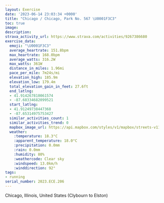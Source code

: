 ```yaml
---
layout: Exercise
date: '2023-06-14 23:03:34 +0000'
title: "Chicago / Chicago, Park No. 567 \U0001F3C3"
toc: true
image:
description:
strava_activity_url: https://www.strava.com/activities/9267386680
exercise_data:
  emoji: "\U0001F3C3"
  average_heartrate: 151.8bpm
  max_heartrate: 168.0bpm
  average_watts: 316.2W
  max_watts: 361W
  distance_in_miles: 1.96mi
  pace_per_mile: 7m24s/mi
  elevation_high: 185.9m
  elevation_low: 179.4m
  total_elevation_gain_in_feet: 27.6ft
  end_latlng:
  - 41.914267810061574
  - -87.68334682099521
  start_latlng:
  - 41.91249738447368
  - -87.65314975753427
  similar_activities_count: 1
  similar_activities_trend: 0
  mapbox_image_url: https://api.mapbox.com/styles/v1/mapbox/streets-v11/static/path-5+787af2-1.0(wly~F%7C%60_vOc%40p%40_%40t%40u%40bA%7DAlBwCdFy%40hAsAxBEJANJrBDhF%3FlDDtBCfF%40t%40A%7C%40F%60A%40v%40RbBb%40hCJdAl%40bDn%40xENr%40LJGd%40%3F%60%40BrBBp%40DHNBpDE%60AEHEBIEi%40%40e%40Da%40FSNEJBJPFVHhBBxGLzHB%7CNL~NCr%40QjAIz%40E%7CB%3F%7CCBdBTxF),pin-s-s+e5b22e(-87.65471,41.91452),pin-s-f+89ae00(-87.68112000000005,41.91414000000002)/auto/800x800?access_token=pk.eyJ1Ijoiam9zaGJlY2ttYW4iLCJhIjoiY205eWR2aDd1MWZ6djJrbXc4a3M0bWZleiJ9.XiG9OWkNcZk2QzjJbxLB4A
  weather:
    :temperature: 18.3°C
    :apparent_temperature: 18.0°C
    :precipitation: 0.0mm
    :rain: 0.0mm
    :humidity: 80%
    :weathercode: Clear sky
    :windspeed: 13.0km/h
    :winddirection: 92°
tags:
- running
serial_number: 2023.ECE.206
---
```

Chicago, Illinois, United States (Clybourn to Elston)
